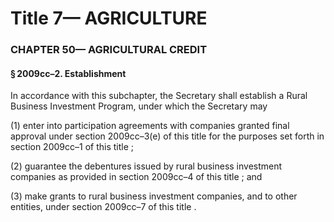 
# Title 7— AGRICULTURE
### CHAPTER 50— AGRICULTURAL CREDIT
#### § 2009cc–2. Establishment

In accordance with this subchapter, the Secretary shall establish a Rural Business Investment Program, under which the Secretary may

(1) enter into participation agreements with companies granted final approval under section 2009cc–3(e) of this title for the purposes set forth in section 2009cc–1 of this title ;

(2) guarantee the debentures issued by rural business investment companies as provided in section 2009cc–4 of this title ; and

(3) make grants to rural business investment companies, and to other entities, under section 2009cc–7 of this title .
